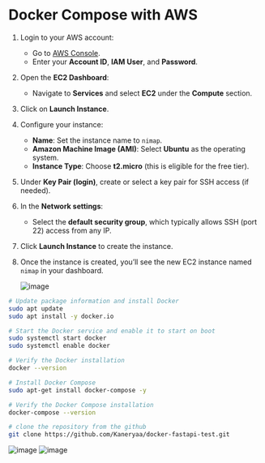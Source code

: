 # Docker Compose with AWS

1. Login to your AWS account:
   - Go to [AWS Console](https://aws.amazon.com/console/).
   - Enter your **Account ID**, **IAM User**, and **Password**.

2. Open the **EC2 Dashboard**:
   - Navigate to **Services** and select **EC2** under the **Compute** section.

3. Click on **Launch Instance**.

4. Configure your instance:
   - **Name**: Set the instance name to `nimap`.
   - **Amazon Machine Image (AMI)**: Select **Ubuntu** as the operating system.
   - **Instance Type**: Choose **t2.micro** (this is eligible for the free tier).
   
5. Under **Key Pair (login)**, create or select a key pair for SSH access (if needed).

6. In the **Network settings**:
   - Select the **default security group**, which typically allows SSH (port 22) access from any IP.

7. Click **Launch Instance** to create the instance.

8. Once the instance is created, you’ll see the new EC2 instance named `nimap` in your dashboard.

   ![image](https://github.com/user-attachments/assets/5a33441a-4fcd-451a-bce9-980c896c499f)


```bash
# Update package information and install Docker
sudo apt update
sudo apt install -y docker.io

# Start the Docker service and enable it to start on boot
sudo systemctl start docker
sudo systemctl enable docker

# Verify the Docker installation
docker --version

# Install Docker Compose
sudo apt-get install docker-compose -y

# Verify the Docker Compose installation
docker-compose --version

# clone the repository from the github
git clone https://github.com/Kaneryaa/docker-fastapi-test.git
```

![image](https://github.com/user-attachments/assets/dfd27161-9d3f-42a3-846c-354fe4ba8adf)
![image](https://github.com/user-attachments/assets/0f3f5bc0-c3d7-4e55-bf27-b2bed1abfba2)


